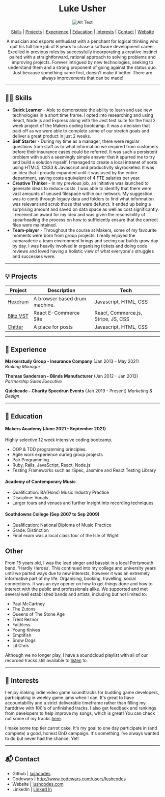 <div align='center'>

# Luke Usher

![Alt Text](https://media.giphy.com/media/Nx0rz3jtxtEre/giphy.gif)

[Skills](#skills)  |  [Projects](#projects)  |  [Experience](#experience) | [Education](#education) | [Interests](#interests) | [Contact](#contact) | [Website](https://www.lushcodes.com)


A musician and esports enthusiast with a penchant for logical thinking who quit his full time job of 8 years to chase a software development career.
Excelled in previous roles by successfully incorporating a creative instinct paired with a straightforward, rational approach to solving problems and improving projects.
Forever intrigued by new technologies, seeking to understand them and a strong proponent of going against the status quo. Just because something came first, doesn't make it better. There are always improvements that can be made! 
 </div>
 
 ***

## <a name="skills">🤸‍♂️ Skills</a>

- **Quick Learner** - Able to demonstrate the ability to learn and use new technologies in a short time frame. I opted into researching and using React, Node.js and Express along with the Jest test suite for the final 2 week project of the Makers coding bootcamp. It was a decision that paid off as we were able to complete some of our stretch goals and deliver a great product in just 2 weeks.
- **Self Starter** - During my time as a manager, there were regular questions from staff as to what information we required from customers before their insurance cases could be referred. It was such a persistent problem with such a seemingly simple answer that it spurred me to try and build a solution myself. I managed to create a local intranet of sorts using HTML5, CSS3 & Javascript and productivity skyrocketed. It was an idea that I proudly expanded until it was used by the entire department, saving costs equivalent of 4 FTE salaries per year.
- **Creative Thinker** - In my previous job, an initiative was launched to generate ideas to reduce costs. I was able to identify that there were vast amounts of unused filespace within our network. My suggestion was to comb through legacy data and folders to find what information was relevant and scrub those that were defunct. It ended up being a surprising amount and saved on data space as well as cost significantly. I received an award for my idea and was given the resonsibility of spearheading the process on how to sufficiently ensure that the correct files were maintained.
- **Team-player** - Throughout the course at Makers, some of my favourite moments were born from group projects. I really enjoyed the camaraderie a team environment brings and seeing our builds grow day by day. I was heavily involved in organising tickets and doing code reviews and loved having a holistic view of what everyone's struggles and successes were.

***



## <a name="projects">💡 Projects</a>

Project | Description | Tech 
--- | --- | --- 
[Hexdrum][2] | A browser based drum machine. | Javascript, HTML, CSS |
[Blitz VST][4] | React E-Commerce Site | React, Commerce.js, Stripe, JS, CSS  |
[Chitter][3] | A place for posts | Javascript, HTML, CSS |

***

## <a name="experience">🔮 Experience</a>

**Markerstudy Group - Insurance Company** (Jan 2013 – May 2021)    
*Broking Manager*

**Thomas Sanderson - Blinds Manufacturer** (Jan 2012 - Jan 2013)   
*Partnership Sales Executive*

**Quickcade - Charity Speedrun Events** (Jan 2019 - Present)
*Marketing & Design*

***

## <a name="education">🧠 Education</a>

#### Makers Academy (June 2021 - September 2021)
Highly selective 12 week intensive coding bootcamp.

- OOP & TDD programming principles.
- Agile work experience during group projects
- Pair Programming
- Ruby, Rails, JavaScript, React, Node.js
- Testing Frameworks such as rSpec, Jasmine and React Testing Library

#### Academy of Contemporary Music
- Qualification: BA(Hons) Music Industry Practice
- Discipline: Vocals
- Larger tours and venues and further insight into recording techniques

#### Southdowns College  (Sep 2007 to Sep 2009)
- Qualification: National Diploma of Music Practice
- Grade: Distinction
- Final exam was a local class tour of the Isle of Wight

## Other

From 15 years old, I was the lead singer and bassist in a local Portsmouth band, 'Hardly Heroes'.
This continued into my college and university years until we parted ways due to new interests, however it was an extremely informative part of my life.
Organising, booking, travelling, social connections. It was an eye opener on how to get things done and how to interect with the public and professionals alike.
We supported and met several well established bands and artists, including but not limited to:

- Paul McCartney
- The Zutons
- Queens of The Stone Age
- Trent Reznor
- Faithless
- Young Knives
- Emptifish
- Snow Dogs
- Lil Chris

Although we no longer play, I have a soundcloud playlist with all of our recorded tracks still available to [listen](https://soundcloud.com/luke-usher-964328048) to.

***

## <a name="interests">🎵 Interests</a>

I enjoy making indie video game soundtracks for budding game developers, participating in weekly game jams when I can.
It's great to have accountability and a strict deliverable timeframe rather than filling my harddrive with 100's of unfinished tracks.
I also get feedback and rankings from developers to help improve my songs, which is great!
You can check out some of my tracks [here](https://soundcloud.com/octonyte).

I make some top tier carrot cake. 
It's my goal to one day participate in (and complete) a good, honest DnD campaign. It's something I've always wanted to do but never had the chance. Yet!

***

## <a name="contact">📬 Contact</a>
- Github | [lushcodes][1]
- Codewars | http://www.codewars.com/users/lushcodes
- Website | [lushcodes.com](http://www.lushcodes.com)
- LinkedIn | [Linked In](https://www.linkedin.com/in/lushcodes)

[1]: https://github.com/lushcodes
[2]: https://github.com/lushcodes/hexdrum
[3]: https://github.com/lushcodes/frontend-api-challenge
[4]: https://blitzvst.netlify.app

